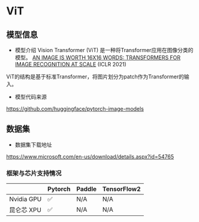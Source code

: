 # ViT

## 模型信息

- 模型介绍
Vision Transformer (ViT) 是一种将Transformer应用在图像分类的模型。
[AN IMAGE IS WORTH 16X16 WORDS: TRANSFORMERS FOR IMAGE RECOGNITION AT SCALE](https://arxiv.org/pdf/2010.11929.pdf) (ICLR 2021)

ViT的结构是基于标准Transformer，将图片划分为patch作为Transformer的输入。

- 模型代码来源

<https://github.com/huggingface/pytorch-image-models>

## 数据集

- 数据集下载地址

<https://www.microsoft.com/en-us/download/details.aspx?id=54765>

### 框架与芯片支持情况
|     | Pytorch  |Paddle|TensorFlow2|
|  ----  | ----  |  ----  | ----  |
| Nvidia GPU | ✅ |N/A  |N/A|
| 昆仑芯 XPU | ✅ |N/A  |N/A|

